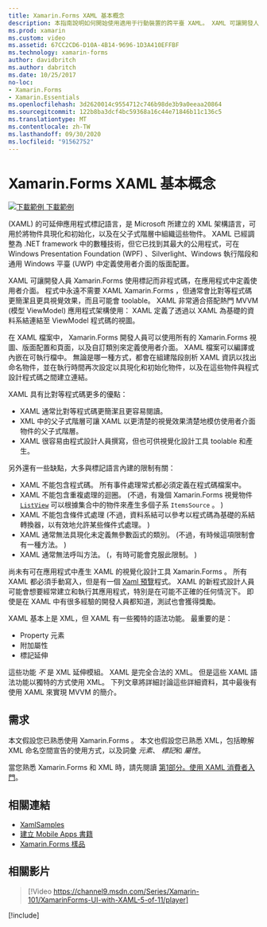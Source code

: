 ```yaml
---
title: Xamarin.Forms XAML 基本概念
description: 本指南說明如何開始使用適用于行動裝置的跨平臺 XAML。 XAML 可讓開發人員 Xamarin.Forms 使用標記而非程式碼，在應用程式中定義使用者介面。
ms.prod: xamarin
ms.custom: video
ms.assetid: 67CC2CD6-D10A-4B14-9696-1D3A410EFFBF
ms.technology: xamarin-forms
author: davidbritch
ms.author: dabritch
ms.date: 10/25/2017
no-loc:
- Xamarin.Forms
- Xamarin.Essentials
ms.openlocfilehash: 3d2620014c9554712c746b98de3b9a0eeaa20864
ms.sourcegitcommit: 122b8ba3dcf4bc59368a16c44e71846b11c136c5
ms.translationtype: MT
ms.contentlocale: zh-TW
ms.lasthandoff: 09/30/2020
ms.locfileid: "91562752"
---
```

# <a name="no-locxamarinforms-xaml-basics"></a>Xamarin.Forms XAML 基本概念

[![下載範例](~/media/shared/download.png) 下載範例](https://docs.microsoft.com/samples/xamarin/xamarin-forms-samples/xamlsamples)

 (XAML) 的可延伸應用程式標記語言，是 Microsoft 所建立的 XML 架構語言，可用於將物件具現化和初始化，以及在父子式階層中組織這些物件。 XAML 已經調整為 .NET framework 中的數種技術，但它已找到其最大的公用程式，可在 Windows Presentation Foundation (WPF) 、Silverlight、Windows 執行階段和通用 Windows 平臺 (UWP) 中定義使用者介面的版面配置。

XAML 可讓開發人員 Xamarin.Forms 使用標記而非程式碼，在應用程式中定義使用者介面。 程式中永遠不需要 XAML Xamarin.Forms ，但通常會比對等程式碼更簡潔且更具視覺效果，而且可能會 toolable。 XAML 非常適合搭配熱門 MVVM (模型 ViewModel) 應用程式架構使用： XAML 定義了透過以 XAML 為基礎的資料系結連結至 ViewModel 程式碼的視圖。

在 XAML 檔案中， Xamarin.Forms 開發人員可以使用所有的 Xamarin.Forms 視圖、版面配置和頁面，以及自訂類別來定義使用者介面。 XAML 檔案可以編譯或內嵌在可執行檔中。 無論是哪一種方式，都會在組建階段剖析 XAML 資訊以找出命名物件，並在執行時間再次設定以具現化和初始化物件，以及在這些物件與程式設計程式碼之間建立連結。

XAML 具有比對等程式碼更多的優點：

- XAML 通常比對等程式碼更簡潔且更容易閱讀。
- XML 中的父子式階層可讓 XAML 以更清楚的視覺效果清楚地模仿使用者介面物件的父子式階層。
- XAML 很容易由程式設計人員撰寫，但也可供視覺化設計工具 toolable 和產生。

另外還有一些缺點，大多與標記語言內建的限制有關：

- XAML 不能包含程式碼。 所有事件處理常式都必須定義在程式碼檔案中。
- XAML 不能包含重複處理的迴圈。  (不過，有幾個 Xamarin.Forms 視覺物件  [`ListView`](xref:Xamarin.Forms.ListView) 可以根據集合中的物件來產生多個子系 `ItemsSource` 。 ) 
- XAML 不能包含條件式處理 (不過，資料系結可以參考以程式碼為基礎的系結轉換器，以有效地允許某些條件式處理。 ) 
- XAML 通常無法具現化未定義無參數函式的類別。  (不過，有時候這項限制會有一種方法。 ) 
- XAML 通常無法呼叫方法。  (，有時可能會克服此限制。 ) 

尚未有可在應用程式中產生 XAML 的視覺化設計工具 Xamarin.Forms 。 所有 XAML 都必須手動寫入，但是有一個 [Xaml 預覽](~/xamarin-forms/xaml/xaml-previewer/index.md)程式。 XAML 的新程式設計人員可能會想要經常建立和執行其應用程式，特別是在可能不正確的任何情況下。 即使是在 XAML 中有很多經驗的開發人員都知道，測試也會獲得獎勵。

XAML 基本上是 XML，但 XAML 有一些獨特的語法功能。 最重要的是：

- Property 元素
- 附加屬性
- 標記延伸

這些功能 *不* 是 XML 延伸模組。 XAML 是完全合法的 XML。 但是這些 XAML 語法功能以獨特的方式使用 XML。 下列文章將詳細討論這些詳細資料，其中最後有使用 XAML 來實現 MVVM 的簡介。

## <a name="requirements"></a>需求

本文假設您已熟悉使用 Xamarin.Forms 。 本文也假設您已熟悉 XML，包括瞭解 XML 命名空間宣告的使用方式，以及詞彙 *元素*、 *標記*和 *屬性*。

當您熟悉 Xamarin.Forms 和 XML 時，請先閱讀 [第1部分。使用 XAML 消費者入門](~/xamarin-forms/xaml/xaml-basics/get-started-with-xaml.md)。

## <a name="related-links"></a>相關連結

- [XamlSamples](/samples/xamarin/xamarin-forms-samples/xamlsamples)
- [建立 Mobile Apps 書籍](~/xamarin-forms/creating-mobile-apps-xamarin-forms/index.md)
- [Xamarin.Forms 樣品](/samples/browse/?products=xamarin&term=Xamarin.Forms)

## <a name="related-video"></a>相關影片

> [!Video https://channel9.msdn.com/Series/Xamarin-101/XamarinForms-UI-with-XAML-5-of-11/player]

[!include[](~/essentials/includes/xamarin-show-essentials.md)]